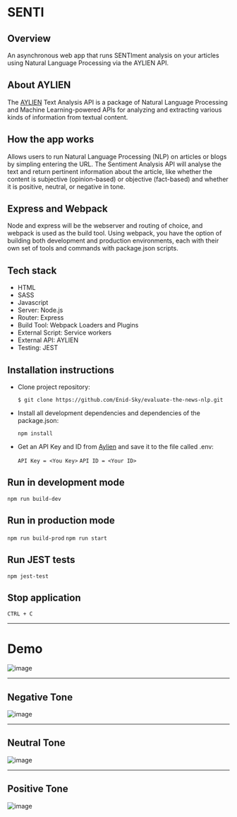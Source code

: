 # SENTI

## Overview

An asynchronous web app that runs SENTIment analysis on your articles using Natural Language Processing via the AYLIEN API.

## About AYLIEN

The [AYLIEN](https://docs.aylien.com/textapi/endpoints/#sentiment-analysis) Text Analysis API is a package of Natural Language Processing and Machine Learning-powered APIs for analyzing and extracting various kinds of information from textual content. 

## How the app works

Allows users to run Natural Language Processing (NLP) on articles or blogs by simpling entering the URL. The Sentiment Analysis API will analyse the text and return pertinent information about the article, like whether the content is subjective (opinion-based) or objective (fact-based) and whether it is positive, neutral, or negative in tone. 

## Express and Webpack

Node and express will be the webserver and routing of choice, and webpack is used as the build tool. Using webpack, you have the option of building both development and production environments, each with their own set of tools and commands with package.json scripts.

## Tech stack

- HTML
- SASS
- Javascript
- Server: Node.js
- Router: Express
- Build Tool: Webpack Loaders and Plugins
- External Script: Service workers
- External API: AYLIEN
- Testing: JEST

## Installation instructions

- Clone project repository:

  `$ git clone https://github.com/Enid-Sky/evaluate-the-news-nlp.git`

- Install all development dependencies and dependencies of the package.json:

  `npm install`

- Get an API Key and ID from [Aylien](https://docs.aylien.com/textapi/#getting-started) and save it to the file called .env:

  `API Key = <You Key>`
  `API ID = <Your ID>`

## Run in development mode

`npm run build-dev`

## Run in production mode

`npm run build-prod`
`npm run start`

## Run JEST tests

`npm jest-test`

## Stop application

`CTRL + C`
  
*****

# Demo
![image](https://user-images.githubusercontent.com/43654264/93033809-afdffb00-f5ec-11ea-9e1a-0340e3c3c074.png)

*****
## Negative Tone
![image](https://user-images.githubusercontent.com/43654264/93034014-7eb3fa80-f5ed-11ea-9b19-c5407f63ae3c.png)

*****
## Neutral Tone
![image](https://user-images.githubusercontent.com/43654264/93034141-ecf8bd00-f5ed-11ea-81c2-002089c362ee.png)

*****
## Positive Tone
![image](https://user-images.githubusercontent.com/43654264/93034275-68f30500-f5ee-11ea-80c3-dd851285a6ca.png)



